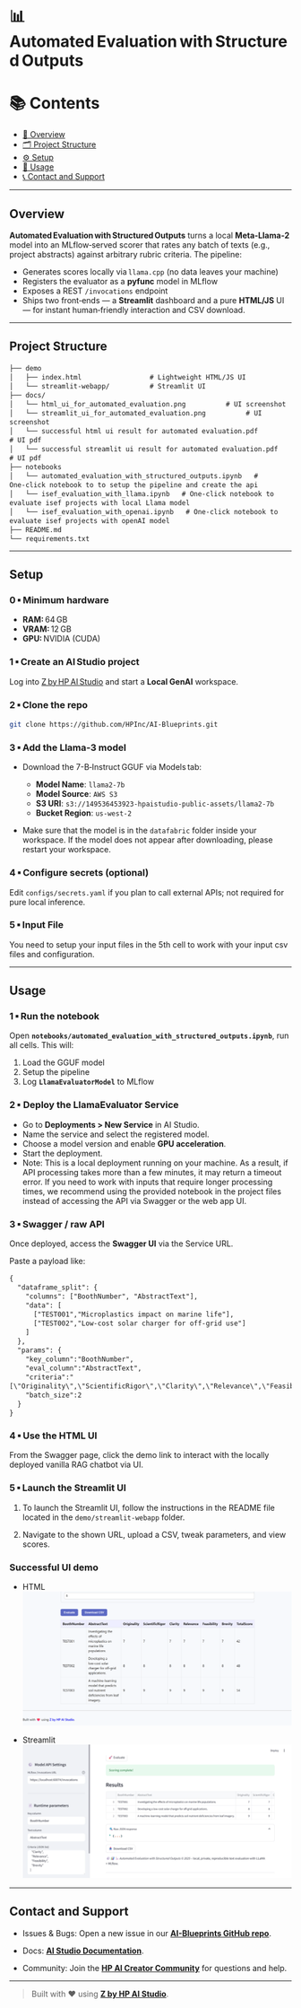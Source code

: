# 📊 Automated Evaluation with Structured Outputs

# 📚 Contents

* [🧠 Overview](#overview)
* [🗂 Project Structure](#project-structure)
* [⚙️ Setup](#setup)
* [🚀 Usage](#usage)
* [📞 Contact and Support](#contact-and-support)

---

## Overview

**Automated Evaluation with Structured Outputs** turns a local **Meta‑Llama‑2** model into an MLflow‑served scorer that rates any batch of texts (e.g., project abstracts) against arbitrary rubric criteria.
The pipeline:

* Generates scores locally via `llama.cpp` (no data leaves your machine)
* Registers the evaluator as a **pyfunc** model in MLflow
* Exposes a REST `/invocations` endpoint
* Ships two front‑ends — a **Streamlit** dashboard and a pure **HTML/JS** UI — for instant human‑friendly interaction and CSV download.

---

## Project Structure

```
├── demo
│   ├── index.html                 # Lightweight HTML/JS UI
│   └── streamlit-webapp/          # Streamlit UI
├── docs/
│   └── html_ui_for_automated_evaluation.png          # UI screenshot
│   └── streamlit_ui_for_automated_evaluation.png          # UI screenshot
│   └── successful html ui result for automated evaluation.pdf          # UI pdf
│   └── successful streamlit ui result for automated evaluation.pdf          # UI pdf
├── notebooks
│   └── automated_evaluation_with_structured_outputs.ipynb   # One‑click notebook to to setup the pipeline and create the api
│   └── isef_evaluation_with_llama.ipynb   # One‑click notebook to evaluate isef projects with local Llama model
│   └── isef_evaluation_with_openai.ipynb   # One‑click notebook to evaluate isef projects with openAI model
├── README.md
└── requirements.txt
```

---

## Setup

### 0 ▪ Minimum hardware

* **RAM:** 64 GB
* **VRAM:** 12 GB
* **GPU:** NVIDIA (CUDA)

### 1 ▪ Create an AI Studio project

Log into [Z by HP AI Studio](https://zdocs.datascience.hp.com/docs/aistudio/overview) and start a **Local GenAI** workspace.

### 2 ▪ Clone the repo

```bash
git clone https://github.com/HPInc/AI-Blueprints.git
```

### 3 ▪ Add the Llama‑3 model

- Download the 7-B‑Instruct GGUF via Models tab:

  * **Model Name**: `llama2-7b`
  * **Model Source**: `AWS S3`
  * **S3 URI**: `s3://149536453923-hpaistudio-public-assets/llama2-7b`
  * **Bucket Region**: `us-west-2`

- Make sure that the model is in the `datafabric` folder inside your workspace. If the model does not appear after downloading, please restart your workspace.

### 4 ▪ Configure secrets (optional)

Edit `configs/secrets.yaml` if you plan to call external APIs; not required for pure local inference.

### 5 ▪ Input File

You need to setup your input files in the 5th cell to work with your input csv files and configuration.

---

## Usage

### 1 ▪ Run the notebook

Open **`notebooks/automated_evaluation_with_structured_outputs.ipynb`**, run all cells.
This will:

1. Load the GGUF model
2. Setup the pipeline
3. Log **`LlamaEvaluatorModel`** to MLflow

### 2 ▪ Deploy the LlamaEvaluator Service

- Go to **Deployments > New Service** in AI Studio.
- Name the service and select the registered model.
- Choose a model version and enable **GPU acceleration**.
- Start the deployment.
- Note: This is a local deployment running on your machine. As a result, if API processing takes more than a few minutes, it may return a timeout error. If you need to work with inputs that require longer processing times, we recommend using the provided notebook in the project files instead of accessing the API via Swagger or the web app UI.

### 3 ▪ Swagger / raw API

Once deployed, access the **Swagger UI** via the Service URL.


Paste a payload like:

```jsonc
{
  "dataframe_split": {
    "columns": ["BoothNumber", "AbstractText"],
    "data": [
      ["TEST001","Microplastics impact on marine life"],
      ["TEST002","Low‑cost solar charger for off‑grid use"]
    ]
  },
  "params": {
    "key_column":"BoothNumber",
    "eval_column":"AbstractText",
    "criteria":"[\"Originality\",\"ScientificRigor\",\"Clarity\",\"Relevance\",\"Feasibility\",\"Brevity\"]",
    "batch_size":2
  }
}
```

### 4 ▪ Use the HTML UI

 From the Swagger page, click the demo link to interact with the locally deployed vanilla RAG chatbot via UI.

### 5 ▪ Launch the Streamlit UI

1. To launch the Streamlit UI, follow the instructions in the README file located in the `demo/streamlit-webapp` folder.

2. Navigate to the shown URL, upload a CSV, tweak parameters, and view scores.


### Successful UI demo

- HTML
![Automated Evaluation HTML UI](docs/html_ui_for_automated_evaluation.png)  

- Streamlit
![Automated Evaluation Streamlit UI](docs/streamlit_ui_for_automated_evaluation.png)  



---

## Contact and Support

- Issues & Bugs: Open a new issue in our [**AI-Blueprints GitHub repo**](https://github.com/HPInc/AI-Blueprints).

- Docs: [**AI Studio Documentation**](https://zdocs.datascience.hp.com/docs/aistudio/overview).

- Community: Join the [**HP AI Creator Community**](https://community.datascience.hp.com/) for questions and help.


---

> Built with ❤️ using [**Z by HP AI Studio**](https://www.hp.com/us-en/workstations/ai-studio.html).
